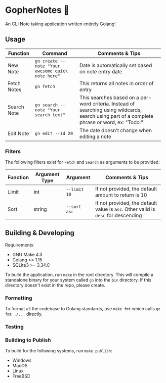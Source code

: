 # GopherNotes 📓

An CLI Note taking application written entirely Golang!

## Usage

| Function    | Command                                           | Comments & Tips                                                                                                                                |
| ----------- | ------------------------------------------------- | ---------------------------------------------------------------------------------------------------------------------------------------------- |
| New Note    | `gn create --note "Your awesome quick note here"` | Date is automatically set based on note entry date                                                                                             |
| Fetch Notes | `gn fetch`                                        | This returns all notes in order of entry                                                                                                       |
| Search Note | `gn search --note "Your search text"`             | This searches based on a per-word criteria. Instead of searching using wildcards, search using part of a complete phrase or word, ex: "Todo:"` |
| Edit Note   | `gn edit --id 20`                                 | The date doesn't change when editing a note                                                                                                    |

### Filters

The following filters exist for `Fetch` and `Search` as arguments to be provided:

| Function | Argument Type | Argument     | Comments & Tips                                                                   |
| -------- | ------------- | ------------ | --------------------------------------------------------------------------------- |
| Limit    | int           | `--limit 10` | If not provided, the default amount to return is 10                               |
| Sort     | string        | `--sort asc` | If not provided, the default value is `asc`. Other valid is `desc` for descending |

## Building & Developing

Requirements:

- GNU Make 4.3
- Golang >= 1.15
- SQLite3 >= 3.34.0

To build the application, run `make` in the root directory. This will compile a standalone binary for your system called `gn` into the `bin` directory. If this directory doesn't exist in the repo, please create.

### Formatting

To format all the codebase to Golang standards, use `make fmt` which calls `go fmt ./...` directly.

### Testing

### Building to Publish

To build for the following systems, run `make publish`:

- Windows
- MacOS
- Linux
- FreeBSD
